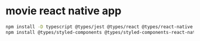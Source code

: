# movie react native app



```bash
npm install -D typescript @types/jest @types/react @types/react-native @types/react-test-renderer
npm install @types/styled-components @types/styled-components-react-native -D
```
